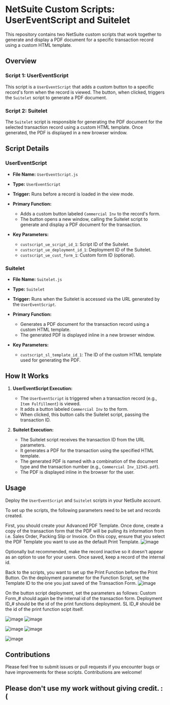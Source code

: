 # NetSuite Custom Scripts: UserEventScript and Suitelet

This repository contains two NetSuite custom scripts that work together to generate and display a PDF document for a specific transaction record using a custom HTML template.

## Overview

### Script 1: UserEventScript
This script is a `UserEventScript` that adds a custom button to a specific record's form when the record is viewed. The button, when clicked, triggers the `Suitelet` script to generate a PDF document.

### Script 2: Suitelet
The `Suitelet` script is responsible for generating the PDF document for the selected transaction record using a custom HTML template. Once generated, the PDF is displayed in a new browser window.

## Script Details

### UserEventScript

- **File Name:** `UserEventScript.js`
- **Type:** `UserEventScript`
- **Trigger:** Runs before a record is loaded in the view mode.
- **Primary Function:**
  - Adds a custom button labeled `Commercial Inv` to the record's form.
  - The button opens a new window, calling the Suitelet script to generate and display a PDF document for the transaction.

- **Key Parameters:**
  - `custscript_ue_script_id_1`: Script ID of the Suitelet.
  - `custscript_ue_deployment_id_1`: Deployment ID of the Suitelet.
  - `custscript_ue_cust_form_1`: Custom form ID (optional).

### Suitelet

- **File Name:** `Suitelet.js`
- **Type:** `Suitelet`
- **Trigger:** Runs when the Suitelet is accessed via the URL generated by the `UserEventScript`.
- **Primary Function:**
  - Generates a PDF document for the transaction record using a custom HTML template.
  - The generated PDF is displayed inline in a new browser window.

- **Key Parameters:**
  - `custscript_sl_template_id_1`: The ID of the custom HTML template used for generating the PDF.

## How It Works

1. **UserEventScript Execution:**
   - The `UserEventScript` is triggered when a transaction record (e.g., `Item Fulfillment`) is viewed.
   - It adds a button labeled `Commercial Inv` to the form.
   - When clicked, this button calls the Suitelet script, passing the transaction ID.

2. **Suitelet Execution:**
   - The Suitelet script receives the transaction ID from the URL parameters.
   - It generates a PDF for the transaction using the specified HTML template.
   - The generated PDF is named with a combination of the document type and the transaction number (e.g., `Commercial Inv_12345.pdf`).
   - The PDF is displayed inline in the browser for the user.

## Usage

Deploy the `UserEventScript` and `Suitelet` scripts in your NetSuite account.

To set up the scripts, the following parameters need to be set and records created.

First, you should create your Advanced PDF Template. 
Once done, create a copy of the transaction form that the PDF will be pulling its information from i.e. Sales Order, Packing Slip or Invoice.
On this copy, ensure that you select the PDF Template you want to use as the default Print Template.
![image](https://github.com/user-attachments/assets/d4a40a18-64c4-415a-8b3f-bacd1aca7502)

Optionally but recommended, make the record inactive so it doesn't appear as an option to use for your users.
Once saved, keep a record of the internal id.

Back to the scripts, you want to set up the Print Function before the Print Button.
On the deployment parameter for the Function Script, set the Template ID to the one you just saved of the Transaction Form.
![image](https://github.com/user-attachments/assets/700688ba-91d4-47e9-b2aa-c2fa52e3ad12)

On the button script deployment, set the parameters as follows:
Custom Form_# should again be the internal id of the transaction form.
Deployment ID_# should be the id of the print functions deployment.
SL ID_# should be the id of the print function scipt itself.

![image](https://github.com/user-attachments/assets/a204a0fd-8514-47f3-bc8e-6b4012a1954d)
![image](https://github.com/user-attachments/assets/516a68da-d78e-4320-af37-c60f8084af77)

![image](https://github.com/user-attachments/assets/7c331671-590c-4b88-82ee-489bcef14c88)
![image](https://github.com/user-attachments/assets/37e7dc22-f948-4b74-ac52-0bc12a49756d)

![image](https://github.com/user-attachments/assets/80c2eb64-9f97-489d-8d3c-2ab7d1fccd58)

## Contributions

Please feel free to submit issues or pull requests if you encounter bugs or have improvements for these scripts. Contributions are welcome!

## Please don't use my work without giving credit. :(

